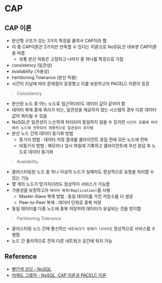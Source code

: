 # CAP

## CAP 이론

- 분산형 구조가 갖는 3가지 특징을 줄여서 CAP이라 함
- 이 중 CAP이론은 2가지만 만족할 수 있다는 이론으로 NoSQL은 대부분 CAP이론을 따름
  - 보통 분산 허용은 고정하고 나머지 중 하나를 특징으로 가짐
- `C`onsistency (일관성)
- `A`vailability (가용성)
- `P`artitioning Tolerance (분산 허용)
- 시간이 지남에 따라 문제점이 등장했고 이를 보완하고자 PACELC 이론이 등장

> Consistency

- 분산된 노드 중 어느 노드로 접근하더라도 데이터 값이 같아야 함
- 데이터 복제 중에 쿼리가 되는, 일관성을 제공하지 않는 시스템의 경우 다른 데이터 값이 쿼리될 수 있음
- NoSQL은 일관성이 느슨하게 처리되어 동일하지 않을 수 있지만 `시간이 흐름에 따라 여러 노드에 전파되어 최종적으로 일관성이 유지됨`
- 분산 노드 간의 데이터 동기화 방법
  - 동기식 방법 : 데이터 저장 결과를 클라이언트 응답 전에 모든 노드에 전파
  - 비동기식 방법 : 메모리나 임시 파일에 기록하고 클라이언트에 우선 응답 후 노드로 데이터 동기화

> Availability

- 클러스터링된 노드 중 하나 이상의 노드가 실패라도 정상적으로 요청을 처리할 수 있는 기능
- 몇 개의 노드가 망가지더라도 정상적이 서비스가 가능함
- 가용성을 보장하고자 `데이터 복제(Replication)`를 사용
  - Master-Slave 복제 방법 : 동일 데이터를 가진 저장소를 더 생성
  - Peer-to-Peer 복제 : 데이터 단위로 중복 저장
- 동일 데이터를 다중 노드에 중복 저장하여 데이터가 유실되는 것을 방지함

> Partitioning Tolerance

- 클러스터링 노드 간에 통신하는 `네트워크가 장애가 나더라도` 정상적으로 서비스를 수행함
- 노드 간 물리적으로 전혀 다른 네트워크 공간에 위치 가능

## Reference

- [빨간색 코딩 - NoSQL](https://sjh836.tistory.com/97)
- [어제도 그랬어 - NoSQL, CAP 이론과 PACELC 이론](https://osy0907.tistory.com/95)